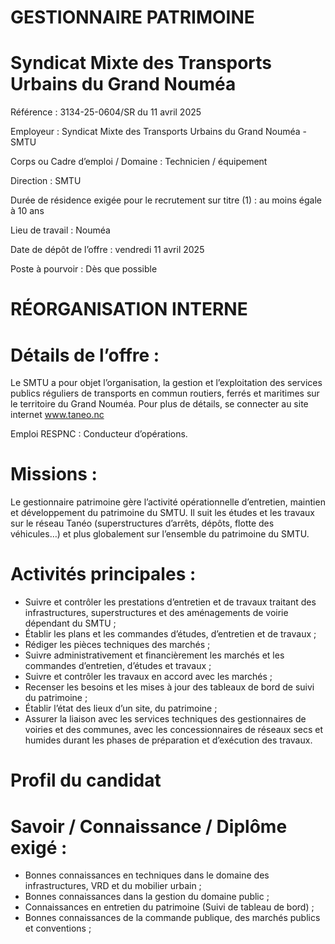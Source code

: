 # GESTIONNAIRE PATRIMOINE

# Syndicat Mixte des Transports Urbains du Grand Nouméa

Référence : 3134-25-0604/SR du 11 avril 2025

Employeur : Syndicat Mixte des Transports Urbains du Grand Nouméa - SMTU

Corps ou Cadre d’emploi / Domaine : Technicien / équipement

Direction : SMTU

Durée de résidence exigée pour le recrutement sur titre (1) : au moins égale à 10 ans

Lieu de travail : Nouméa

Date de dépôt de l’offre : vendredi 11 avril 2025

Poste à pourvoir : Dès que possible

# RÉORGANISATION INTERNE

# Détails de l’offre :

Le SMTU a pour objet l’organisation, la gestion et l’exploitation des services publics réguliers de transports en commun routiers, ferrés et maritimes sur le territoire du Grand Nouméa. Pour plus de détails, se connecter au site internet www.taneo.nc

Emploi RESPNC : Conducteur d’opérations.

# Missions :

Le gestionnaire patrimoine gère l’activité opérationnelle d’entretien, maintien et développement du patrimoine du SMTU. Il suit les études et les travaux sur le réseau Tanéo (superstructures d’arrêts, dépôts, flotte des véhicules…) et plus globalement sur l’ensemble du patrimoine du SMTU.

# Activités principales :

- Suivre et contrôler les prestations d’entretien et de travaux traitant des infrastructures, superstructures et des aménagements de voirie dépendant du SMTU ;
- Établir les plans et les commandes d’études, d’entretien et de travaux ;
- Rédiger les pièces techniques des marchés ;
- Suivre administrativement et financièrement les marchés et les commandes d’entretien, d’études et travaux ;
- Suivre et contrôler les travaux en accord avec les marchés ;
- Recenser les besoins et les mises à jour des tableaux de bord de suivi du patrimoine ;
- Établir l’état des lieux d’un site, du patrimoine ;
- Assurer la liaison avec les services techniques des gestionnaires de voiries et des communes, avec les concessionnaires de réseaux secs et humides durant les phases de préparation et d’exécution des travaux.

# Profil du candidat

# Savoir / Connaissance / Diplôme exigé :

- Bonnes connaissances en techniques dans le domaine des infrastructures, VRD et du mobilier urbain ;
- Bonnes connaissances dans la gestion du domaine public ;
- Connaissances en entretien du patrimoine (Suivi de tableau de bord) ;
- Bonnes connaissances de la commande publique, des marchés publics et conventions ;